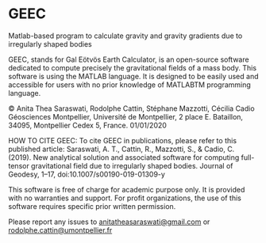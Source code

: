 # GEEC
Matlab-based program to calculate gravity and gravity gradients due to irregularly shaped bodies

GEEC, stands for Gal Eötvös Earth Calculator, is an open-source software dedicated to compute precisely the gravitational fields of a mass body. This software is using the MATLAB language. It is designed to be easily used and accessible for users with no prior knowledge of MATLABTM programming language.

© Anita Thea Saraswati, Rodolphe Cattin, Stéphane Mazzotti, Cécilia Cadio
Géosciences Montpellier, Université de Montpellier, 2 place E. Bataillon, 34095, Montpellier Cedex 5, France.
01/01/2020

HOW TO CITE GEEC:
To cite GEEC in publications, please refer to this published article: 
Saraswati, A. T., Cattin, R., Mazzotti, S., & Cadio, C. (2019). New analytical solution and associated software for computing full-tensor gravitational field due to irregularly shaped bodies. Journal of Geodesy, 1–17, doi:10.1007/s00190-019-01309-y

This software is free of charge for academic purpose only. It is provided with no warranties and support. For profit organizations, the use of this software requires specific prior written permission. 

Please report any issues to anitatheasaraswati@gmail.com or rodolphe.cattin@umontpellier.fr
